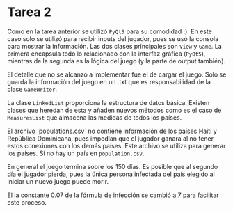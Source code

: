# Tarea 2

Como en la tarea anterior se utilizó `PyQt5` para su comodidad :). En este caso solo se utilizó para recibir inputs del jugador, pues se usó la consola para mostrar la información. Las dos clases principales son `View` y `Game`. La primera encapsula todo lo relacionado con la interfaz gráfica (`PyQt5`), mientras de la segunda es la lógica del juego (y la parte de output también).

El detalle que no se alcanzó a implementar fue el de cargar el juego. Solo se guarda la información del juego en un .txt que es responsabilidad de la clase `GameWriter`.

La clase `LinkedList` proporciona la estructura de datos básica. Existen clases que heredan de esta y añaden nuevos métodos como es el caso de `MeasuresList` que almacena las medidas de todos los países.

El archivo ´populations.csv´ no contiene información de los países Haiti y República Dominicana, pues impedían que el jugador ganara al no tener estos conexiones con los demás países. Este archivo se utiliza para generar los países. Si no hay un país en `population.csv`.

En general el juego termina sobre los 150 días. Es posible que al segundo día el jugador pierda, pues la única persona infectada del país elegido al iniciar un nuevo juego puede morir.

El la constante 0.07 de la fórmula de infección se cambió a 7 para facilitar este proceso.
